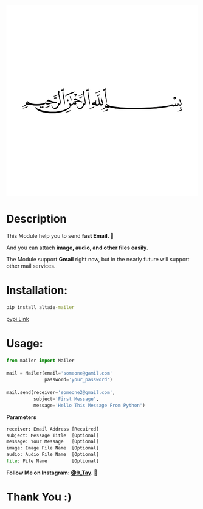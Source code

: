 ![image](images/bsmala.png)

# Description
This Module help you to send **fast Email. :cherry_blossom:**

And you can attach **image, audio, and other files easily.**

The Module support **Gmail** right now, but in the nearly future will support other mail services.

# Installation:
```cmd
pip install altaie-mailer
```

[pypi Link]()

# Usage:
```py
from mailer import Mailer

mail = Mailer(email='someone@gamil.com'
              password='your_password')

mail.send(receiver='someone2@gmail.com',
          subject='First Message',
          message='Hello This Message From Python')
```

**Parameters**
```py
receiver: Email Address [Recuired]
subject: Message Title  [Optional]
message: Your Message   [Optional]
image: Image File Name  [Optional]
audio: Audio File Name  [Optional]
file: File Name         [Optional]
```

**Follow Me on Instagram: [@9_Tay](https://www.instagram.com/9_tay). :cherry_blossom:**

# Thank You :)
